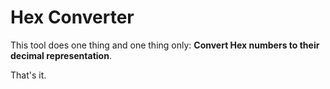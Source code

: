 # Hex Converter

This tool does one thing and one thing only: **Convert Hex numbers to their decimal representation**.

That's it.
